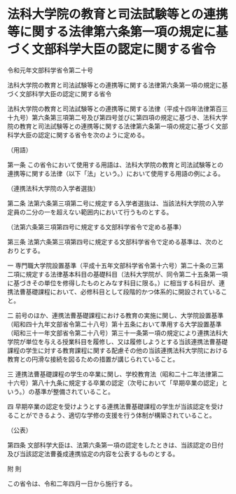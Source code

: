 # 法科大学院の教育と司法試験等との連携等に関する法律第六条第一項の規定に基づく文部科学大臣の認定に関する省令

令和元年文部科学省令第二十号

法科大学院の教育と司法試験等との連携等に関する法律第六条第一項の規定に基づく文部科学大臣の認定に関する省令

法科大学院の教育と司法試験等との連携等に関する法律（平成十四年法律第百三十九号）第六条第三項第二号及び第四号並びに第四項の規定に基づき、法科大学院の教育と司法試験等との連携等に関する法律第六条第一項の規定に基づく文部科学大臣の認定に関する省令を次のように定める。

（用語）

第一条 この省令において使用する用語は、法科大学院の教育と司法試験等との連携等に関する法律（以下「法」という。）において使用する用語の例による。

（連携法科大学院の入学者選抜）

第二条 法第六条第三項第二号に規定する入学者選抜は、当該法科大学院の入学定員の二分の一を超えない範囲内において行うものとする。

（法第六条第三項第四号に規定する文部科学省令で定める基準）

第三条 法第六条第三項第四号に規定する文部科学省令で定める基準は、次のとおりとする。

一 専門職大学院設置基準（平成十五年文部科学省令第十六号）第二十条の三第二項に規定する法律基本科目の基礎科目（法科大学院が、同令第二十五条第一項に基づきその単位を修得したものとみなす科目に限る。）に相当する科目が、連携法曹基礎課程において、必修科目として段階的かつ体系的に開設されていること。

二 前号のほか、連携法曹基礎課程における教育の実施に関し、大学院設置基準（昭和四十九年文部省令第二十八号）第十五条において準用する大学設置基準（昭和三十一年文部省令第二十八号）第三十一条第一項の規定により連携法科大学院が単位を与える授業科目を履修し、又は履修しようとする当該連携法曹基礎課程の学生に対する教育課程に関する配慮その他の当該連携法科大学院における教育との円滑な接続を図るための措置が講じられていること。

三 連携法曹基礎課程の学生の卒業に関し、学校教育法（昭和二十二年法律第二十六号）第八十九条に規定する卒業の認定（次号において「早期卒業の認定」という。）の基準が整備されていること。

四 早期卒業の認定を受けようとする連携法曹基礎課程の学生が当該認定を受けることができるよう、適切な学修の支援を行う体制が構築されていること。

（公表）

第四条 文部科学大臣は、法第六条第一項の認定をしたときは、当該認定の日付及び当該認定法曹養成連携協定の内容を公表するものとする。

附 則

この省令は、令和二年四月一日から施行する。
